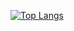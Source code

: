 [![Top Langs](https://github-readme-stats.vercel.app/api/top-langs/?username=Jesonzavic&count_private=true)](https://github.com/anuraghazra/github-readme-stats)
